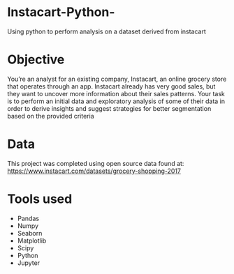 # Instacart-Python-
Using python to perform analysis on a dataset derived from instacart

# Objective
You’re an analyst for an existing company, Instacart, an online grocery store that operates
through an app. Instacart already has very good sales, but they want to uncover more
information about their sales patterns. Your task is to perform an initial data and exploratory
analysis of some of their data in order to derive insights and suggest strategies for better
segmentation based on the provided criteria

# Data
This project was completed using open source data found at:
https://www.instacart.com/datasets/grocery-shopping-2017

# Tools used
- Pandas
- Numpy
- Seaborn
- Matplotlib
- Scipy
- Python
- Jupyter
